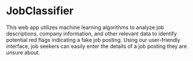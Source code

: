 # JobClassifier
This web app utilizes machine learning algorithms to analyze job descriptions, company information, and other relevant data to identify potential red flags indicating a fake job posting. Using our user-friendly interface, job seekers can easily enter the details of a job posting they are unsure about. 
